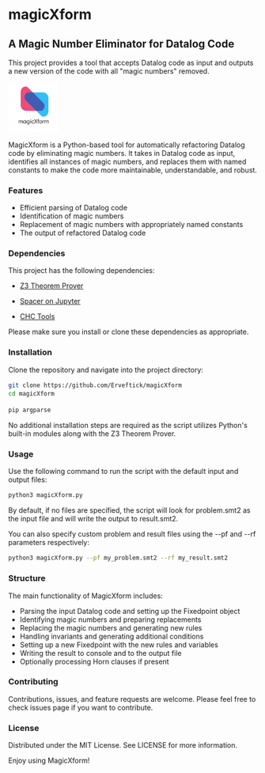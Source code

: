 # magicXform
## A Magic Number Eliminator for Datalog Code
This project provides a tool that accepts Datalog code as input and outputs a new version of the code with all "magic numbers" removed.

<img src="logo.png" width="20%" alt="Blaster Development" id="logo">

MagicXform is a Python-based tool for automatically refactoring Datalog code by eliminating magic numbers. It takes in Datalog code as input, identifies all instances of magic numbers, and replaces them with named constants to make the code more maintainable, understandable, and robust.

### Features
- Efficient parsing of Datalog code
- Identification of magic numbers
- Replacement of magic numbers with appropriately named constants
- The output of refactored Datalog code

### Dependencies

This project has the following dependencies:

- [Z3 Theorem Prover](https://github.com/Z3Prover/z3)

- [Spacer on Jupyter](https://github.com/agurfinkel/spacer-on-jupyter)

- [CHC Tools](https://github.dev/chc-comp/chc-tools)

Please make sure you install or clone these dependencies as appropriate.


### Installation
Clone the repository and navigate into the project directory:

```bash
git clone https://github.com/Erveftick/magicXform
cd magicXform

pip argparse
```

No additional installation steps are required as the script utilizes Python's built-in modules along with the Z3 Theorem Prover.

### Usage
Use the following command to run the script with the default input and output files:

```bash
python3 magicXform.py
```

By default, if no files are specified, the script will look for problem.smt2 as the input file and will write the output to result.smt2.

You can also specify custom problem and result files using the --pf and --rf parameters respectively:

```bash
python3 magicXform.py --pf my_problem.smt2 --rf my_result.smt2
```

### Structure
The main functionality of MagicXform includes:

- Parsing the input Datalog code and setting up the Fixedpoint object
- Identifying magic numbers and preparing replacements
- Replacing the magic numbers and generating new rules
- Handling invariants and generating additional conditions
- Setting up a new Fixedpoint with the new rules and variables
- Writing the result to console and to the output file
- Optionally processing Horn clauses if present

### Contributing
Contributions, issues, and feature requests are welcome. Please feel free to check issues page if you want to contribute.

### License
Distributed under the MIT License. See LICENSE for more information.

Enjoy using MagicXform!
